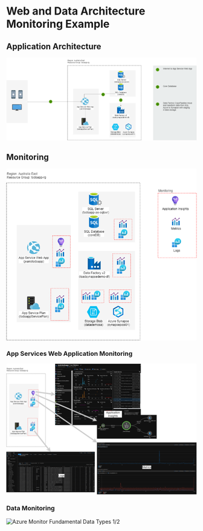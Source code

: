 # Web and Data Architecture Monitoring Example

## Application Architecture
![Azure Monitor Fundamental Data Types 1/2](/PNG/todoapp_webapp_data.png) 

## Monitoring
![Azure Monitor Fundamental Data Types 1/2](/PNG/todoapp_webapp_data_monitoring.png) 

### App Services Web Application Monitoring
![Azure Monitor Fundamental Data Types 1/2](/PNG/todoapp-webapp_monitoring.png) 

### Data Monitoring
![Azure Monitor Fundamental Data Types 1/2](/PNG/todoapp_data_monitoring.png) 
